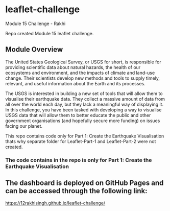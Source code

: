 # leaflet-challenge
Module 15 Challenge - Rakhi

Repo created Module 15 leaflet challenge.

## Module Overview
The United States Geological Survey, or USGS for short, is responsible for providing scientific data about natural hazards, the health of our ecosystems and environment, and the impacts of climate and land-use change. Their scientists develop new methods and tools to supply timely, relevant, and useful information about the Earth and its processes.

The USGS is interested in building a new set of tools that will allow them to visualise their earthquake data. They collect a massive amount of data from all over the world each day, but they lack a meaningful way of displaying it. In this challenge, you have been tasked with developing a way to visualise USGS data that will allow them to better educate the public and other government organisations (and hopefully secure more funding) on issues facing our planet.

This repo contains code only for Part 1: Create the Earthquake Visualisation thats why separate folder for Leaflet-Part-1 and Leaflet-Part-2 were not created. 

### The code contains in the repo is only for Part 1: Create the Earthquake Visualisation

## The dashboard is deployed on GitHub Pages and can be accessed through the following link:
[https://12rakhisingh.github.io/leaflet-challenge/
](https://12rakhisingh.github.io/leaflet-challenge/)